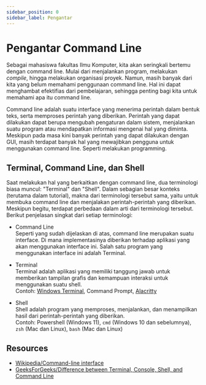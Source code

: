 ```yaml
---
sidebar_position: 0
sidebar_label: Pengantar
---
```


# Pengantar Command Line

Sebagai mahasiswa fakultas Ilmu Komputer, kita akan seringkali bertemu dengan command line. Mulai dari menjalankan program, melakukan _compile_, hingga melakukan organisasi proyek. Namun, masih banyak dari kita yang belum memahami penggunaan command line. Hal ini dapat menghambat efektifias dari pembelajaran, sehingga penting bagi kita untuk memahami apa itu command line.

Command line adalah suatu interface yang menerima perintah dalam bentuk teks, serta memproses perintah yang diberikan. Perintah yang dapat dilakukan dapat berupa mengubah pengaturan dalam sistem, menjalankan suatu program atau mendapatkan informasi mengenai hal yang diminta. Meskipun pada masa kini banyak perintah yang dapat dilakukan dengan GUI, masih terdapat banyak hal yang mewajibkan pengguna untuk menggunakan command line. Seperti melakukan programming.

## Terminal, Command Line, dan Shell

Saat melakukan hal yang berkaitkan dengan command line, dua terminologi biasa muncul: "Terminal" dan "Shell". Dalam sebagian besar konteks (terutama dalam tutorial), makna dari terminologi tersebut sama, yaitu untuk membuka command line dan menjalakan perintah-perintah yang diberikan. Meskipun begitu, terdapat perbedaan dalam arti dari terminologi tersebut. Berikut penjelasan singkat dari setiap terminologi:

- Command Line  
  Seperti yang sudah dijelaskan di atas, command line merupakan suatu interface. Di mana implementasinya diberikan terhadap aplikasi yang akan menggunakan interface ini. Salah satu program yang menggunakan interface ini adalah Terminal.

- Terminal  
  Terminal adalah aplikasi yang memiliki tanggung jawab untuk memberikan tampilan grafis dan kemampuan interaksi untuk menggunakan suatu shell.  
  Contoh: [Windows Terminal](https://github.com/microsoft/terminal), Command Prompt, [Alacritty](https://alacritty.org/)

- Shell  
  Shell adalah program yang memproses, menjalankan, dan menampilkan hasil dari perintah-perintah yang diberikan.  
  Contoh: Powershell (Windows 11), `cmd` (Windows 10 dan sebelumnya), `zsh` (Mac dan Linux), `bash` (Mac dan Linux)

## Resources

- [Wikipedia/Command-line interface](https://en.wikipedia.org/wiki/Command-line_interface)
- [GeeksForGeeks/Difference between Terminal, Console, Shell, and Command Line](https://www.geeksforgeeks.org/difference-between-terminal-console-shell-and-command-line/)
